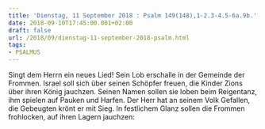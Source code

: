 ```yaml
---
title: 'Dienstag, 11 September 2018 : Psalm 149(148),1-2.3-4.5-6a.9b.'
date: 2018-09-10T17:45:00.001+02:00
draft: false
url: /2018/09/dienstag-11-september-2018-psalm.html
tags: 
- PSALMUS
---
```


Singt dem Herrn ein neues Lied! Sein Lob erschalle in der Gemeinde der Frommen. Israel soll sich über seinen Schöpfer freuen, die Kinder Zions über ihren König jauchzen. Seinen Namen sollen sie loben beim Reigentanz, ihm spielen auf Pauken und Harfen. Der Herr hat an seinem Volk Gefallen, die Gebeugten krönt er mit Sieg. In festlichem Glanz sollen die Frommen frohlocken, auf ihren Lagern jauchzen: